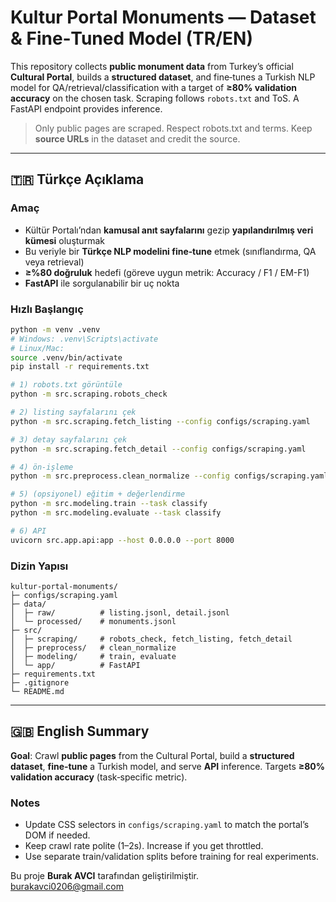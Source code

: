 # Kultur Portal Monuments — Dataset & Fine‑Tuned Model (TR/EN)

This repository collects **public monument data** from Turkey’s official **Cultural Portal**, builds a **structured dataset**, and fine‑tunes a Turkish NLP model for QA/retrieval/classification with a target of **≥80% validation accuracy** on the chosen task. Scraping follows `robots.txt` and ToS. A FastAPI endpoint provides inference.

>  Only public pages are scraped. Respect robots.txt and terms. Keep **source URLs** in the dataset and credit the source.

---

## 🇹🇷 Türkçe Açıklama

### Amaç
- Kültür Portalı’ndan **kamusal anıt sayfalarını** gezip **yapılandırılmış veri kümesi** oluşturmak
- Bu veriyle bir **Türkçe NLP modelini fine‑tune** etmek (sınıflandırma, QA veya retrieval)
- **≥%80 doğruluk** hedefi (göreve uygun metrik: Accuracy / F1 / EM-F1)
- **FastAPI** ile sorgulanabilir bir uç nokta

### Hızlı Başlangıç
```bash
python -m venv .venv
# Windows: .venv\Scripts\activate
# Linux/Mac:
source .venv/bin/activate
pip install -r requirements.txt

# 1) robots.txt görüntüle
python -m src.scraping.robots_check

# 2) listing sayfalarını çek
python -m src.scraping.fetch_listing --config configs/scraping.yaml

# 3) detay sayfalarını çek
python -m src.scraping.fetch_detail --config configs/scraping.yaml

# 4) ön‑işleme
python -m src.preprocess.clean_normalize --config configs/scraping.yaml

# 5) (opsiyonel) eğitim + değerlendirme
python -m src.modeling.train --task classify
python -m src.modeling.evaluate --task classify

# 6) API
uvicorn src.app.api:app --host 0.0.0.0 --port 8000
```

### Dizin Yapısı
```
kultur-portal-monuments/
├─ configs/scraping.yaml
├─ data/
│  ├─ raw/          # listing.jsonl, detail.jsonl
│  └─ processed/    # monuments.jsonl
├─ src/
│  ├─ scraping/     # robots_check, fetch_listing, fetch_detail
│  ├─ preprocess/   # clean_normalize
│  ├─ modeling/     # train, evaluate
│  └─ app/          # FastAPI
├─ requirements.txt
├─ .gitignore
└─ README.md
```

---

## 🇬🇧 English Summary

**Goal**: Crawl **public pages** from the Cultural Portal, build a **structured dataset**, **fine‑tune** a Turkish model, and serve **API** inference. Targets **≥80% validation accuracy** (task‑specific metric).

### Notes
- Update CSS selectors in `configs/scraping.yaml` to match the portal’s DOM if needed.
- Keep crawl rate polite (1–2s). Increase if you get throttled.
- Use separate train/validation splits before training for real experiments.

Bu proje **Burak AVCI** tarafından geliştirilmiştir.  
 burakavci0206@gmail.com
